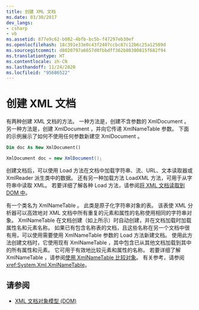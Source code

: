```yaml
---
title: 创建 XML 文档
ms.date: 03/30/2017
dev_langs:
- csharp
- vb
ms.assetid: 877e9c62-b082-4bfb-bc5b-f47297eb30ef
ms.openlocfilehash: 18c391e33e0c43f2407ccbc87c12b6c25a12509d
ms.sourcegitcommit: d8020797a6657d0fbbdff362b80300815f682f94
ms.translationtype: HT
ms.contentlocale: zh-CN
ms.lasthandoff: 11/24/2020
ms.locfileid: "95686522"
---
```

# <a name="xml-document-creation"></a>创建 XML 文档

有两种创建 XML 文档的方法。 一种方法是，创建不含参数的 XmlDocument  。 另一种方法是，创建 XmlDocument  ，并向它传递 XmlNameTable 参数。 下面的示例展示了如何不使用任何参数新建空 XmlDocument  。  
  
```vb  
Dim doc As New XmlDocument()  
```  
  
```csharp  
XmlDocument doc = new XmlDocument();  
```  
  
 创建文档后，可以使用 Load  方法在文档中加载字符串、流、URL、文本读取器或 XmlReader  派生类中的数据。 还有另一种加载方法 LoadXML  方法，可用于从字符串中读取 XML。 若要详细了解各种 Load  方法，请参阅[将 XML 文档读取到 DOM 中](reading-an-xml-document-into-the-dom.md)。  
  
 有一个类名为 XmlNameTable  。 此类是原子化字符串对象的表。 该表使 XML 分析器可以高效地对 XML 文档中所有重复的元素和属性的名称使用相同的字符串对象。 XmlNameTable  在文档创建（如上所示）时自动创建，并在文档加载时加载属性名和元素名称。 如果已有包含名称表的文档，且这些名称在另一个文档中很有用，可以使用需要使用 XmlNameTable  参数的 Load  方法新建文档。 使用此方法创建文档时，它使用现有 XmlNameTable  ，其中包含已从其他文档加载到其中的所有属性和元素。 它可用于有效地比较元素和属性的名称。 若要详细了解 XmlNameTable  ，请参阅[使用 XmlNameTable 比较对象](object-comparison-using-xmlnametable.md)。 有关参考，请参阅 <xref:System.Xml.XmlNameTable>。  
  
## <a name="see-also"></a>请参阅

- [XML 文档对象模型 (DOM)](xml-document-object-model-dom.md)
